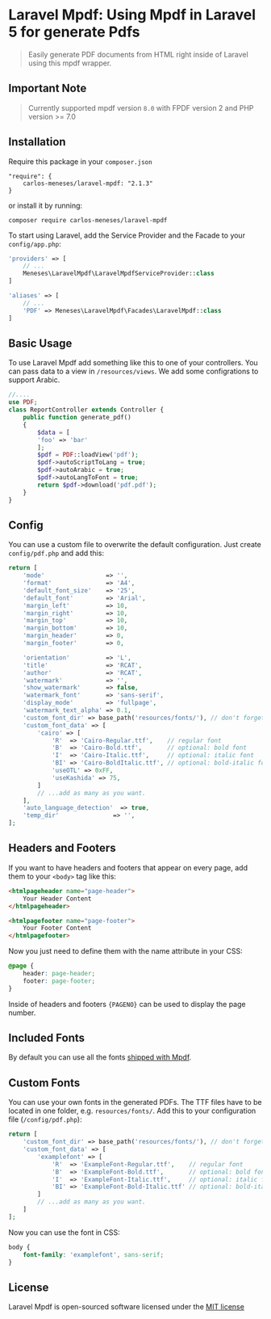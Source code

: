 	
# Laravel Mpdf: Using Mpdf in Laravel 5 for generate Pdfs

> Easily generate PDF documents from HTML right inside of Laravel using this mpdf wrapper.

## Important Note

> Currently supported mpdf version `8.0` with FPDF version 2 and PHP version >= 7.0

## Installation

Require this package in your `composer.json` 

```
"require": {
	carlos-meneses/laravel-mpdf: "2.1.3"
}
```

or install it by running:

```
composer require carlos-meneses/laravel-mpdf
```

To start using Laravel, add the Service Provider and the Facade to your `config/app.php`:

```php
'providers' => [
	// ...
	Meneses\LaravelMpdf\LaravelMpdfServiceProvider::class
]
```

```php
'aliases' => [
	// ...
	'PDF' => Meneses\LaravelMpdf\Facades\LaravelMpdf::class
]
```

## Basic Usage

To use Laravel Mpdf add something like this to one of your controllers. You can pass data to a view in `/resources/views`.
We add some configrations to support Arabic.

```php
//....
use PDF;
class ReportController extends Controller {
	public function generate_pdf() 
	{
	    $data = [
		'foo' => 'bar'
	    ];
	    $pdf = PDF::loadView('pdf');
	    $pdf->autoScriptToLang = true;
	    $pdf->autoArabic = true;
	    $pdf->autoLangToFont = true;
	    return $pdf->download('pdf.pdf');
	}
}
```

## Config

You can use a custom file to overwrite the default configuration. Just create `config/pdf.php` and add this:

```php
return [
    'mode'                 => '',
    'format'               => 'A4',
    'default_font_size'    => '25',
    'default_font'         => 'Arial',
    'margin_left'          => 10,
    'margin_right'         => 10,
    'margin_top'           => 10,
    'margin_bottom'        => 10,
    'margin_header'        => 0,
    'margin_footer'        => 0,

    'orientation'          => 'L',
    'title'                => 'RCAT',
    'author'               => 'RCAT',
    'watermark'            => '',
    'show_watermark'       => false,
    'watermark_font'       => 'sans-serif',
    'display_mode'         => 'fullpage',
    'watermark_text_alpha' => 0.1,
    'custom_font_dir' => base_path('resources/fonts/'), // don't forget the trailing slash!
    'custom_font_data' => [
        'cairo' => [
            'R'  => 'Cairo-Regular.ttf',    // regular font
            'B'  => 'Cairo-Bold.ttf',       // optional: bold font
            'I'  => 'Cairo-Italic.ttf',     // optional: italic font
            'BI' => 'Cairo-BoldItalic.ttf', // optional: bold-italic font,
            'useOTL' => 0xFF,
            'useKashida' => 75,
        ]
        // ...add as many as you want.
    ],
    'auto_language_detection'  => true,
    'temp_dir'               => '',
];
```

## Headers and Footers

If you want to have headers and footers that appear on every page, add them to your `<body>` tag like this:

```html
<htmlpageheader name="page-header">
	Your Header Content
</htmlpageheader>

<htmlpagefooter name="page-footer">
	Your Footer Content
</htmlpagefooter>
```

Now you just need to define them with the name attribute in your CSS:

```css
@page {
	header: page-header;
	footer: page-footer;
}
```

Inside of headers and footers `{PAGENO}` can be used to display the page number.

## Included Fonts

By default you can use all the fonts [shipped with Mpdf](https://mpdf.github.io/fonts-languages/available-fonts-v6.html).

## Custom Fonts

You can use your own fonts in the generated PDFs. The TTF files have to be located in one folder, e.g. `resources/fonts/`. Add this to your configuration file (`/config/pdf.php`):

```php
return [
	'custom_font_dir' => base_path('resources/fonts/'), // don't forget the trailing slash!
	'custom_font_data' => [
		'examplefont' => [
			'R'  => 'ExampleFont-Regular.ttf',    // regular font
			'B'  => 'ExampleFont-Bold.ttf',       // optional: bold font
			'I'  => 'ExampleFont-Italic.ttf',     // optional: italic font
			'BI' => 'ExampleFont-Bold-Italic.ttf' // optional: bold-italic font
		]
		// ...add as many as you want.
	]
];
```

Now you can use the font in CSS:

```css
body {
	font-family: 'examplefont', sans-serif;
}
```

## License

Laravel Mpdf is open-sourced software licensed under the [MIT license](http://opensource.org/licenses/MIT)
